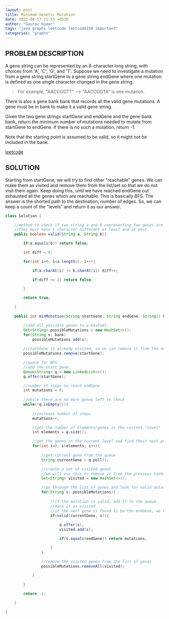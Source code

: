 ```yaml
---
layout: post
title: Minimum Genetic Mutation
date: 2023-08-17 21:53 +0530
author: "Gaurav Kumar"
tags: "java graphs leetcode leetcode150 important"
categories: "graphs"
---
```

## PROBLEM DESCRIPTION

A gene string can be represented by an 8-character long string, with choices from 'A', 'C', 'G', and 'T'.
Suppose we need to investigate a mutation from a gene string startGene to a gene string endGene where one mutation is defined as one single character changed in the gene string.

> For example, "AACCGGTT" --> "AACCGGTA" is one mutation.

There is also a gene bank bank that records all the valid gene mutations. A gene must be in bank to make it a valid gene string.

Given the two gene strings startGene and endGene and the gene bank bank, return the minimum number of mutations needed to mutate from startGene to endGene. If there is no such a mutation, return -1.

Note that the starting point is assumed to be valid, so it might not be included in the bank.

[leetcode](https://leetcode.com/problems/minimum-genetic-mutation/)

## SOLUTION

Starting from startGene, we will try to find other "reachable" genes. We can make them as visited and remove them from the list/set so that we do not visit them again. Keep doing this, until we have reached endGene out exhausted all the genes which are reachable. This is basically BFS. The answer is the shorted path to the destination, number of edges. So, we can keep a count of the "levels" and return it as our answer.

```java
class Solution {

    //method to check if two string a and b representing two genes are valid mutations
    //they must have 1 character different at least and at most.
    public boolean valid(String a, String b){

        if(a.equals(b)) return false;

        int diff = 0;

        for(int i=0; i<a.length(); i++){

            if(a.charAt(i) != b.charAt(i)) diff++;

            if(diff >= 2) return false;

        }

        return true;

    }
    
    public int minMutation(String startGene, String endGene, String[] bank) {

        //add all possible genes to a hashset 
        Set<String> possibleMutations = new HashSet<>();
        for(String s: bank) 
            possibleMutations.add(s);
        
        //startGene is already visited, so we can remove it from the next possible set of mutations possible
        possibleMutations.remove(startGene);

        //queue for BFS
        //add the start gene
        Queue<String> q = new LinkedList<>();
        q.offer(startGene);

        //number of steps to reach endGene
        int mutations = 0;
        
        //while there are no more genes left to check
        while(!q.isEmpty()){
            
            //increase number of steps
            mutations++;

            //get the number of elements/genes in the current "level"
            int elements = q.size();

            //get the genes in the current level and find their next possible mutations
            for(int i=0; i<elements; i++){
                
                //get current gene from the queue
                String currentGene = q.poll();

                //create a set of visited genes
                //we will use this to remove it from the previous hashset to avoid going back to the same string gene again
                Set<String> visited = new HashSet<>();

                //go through the list of genes and look for valid mutations
                for(String s: possibleMutations){
                    
                    //if the mutation is valid, add it to the queue
                    //mark it as visited
                    //if the next gene is found to be the endGene, we have can return the number of mutations here
                    if(valid(currentGene, s)){
                        
                        q.offer(s);
                        visited.add(s);

                        if(s.equals(endGene)) return mutations;

                    }
                }

                //remove the visited genes from the list of genes
                possibleMutations.removeAll(visited);

            }
            
        }

        return -1;

    }

}
```
